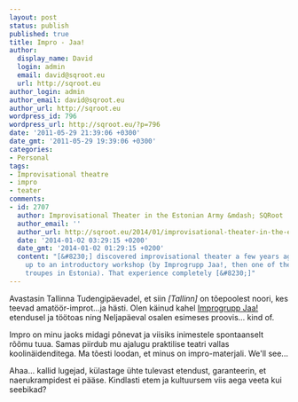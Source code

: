 ```yaml
---
layout: post
status: publish
published: true
title: Impro - Jaa!
author:
  display_name: David
  login: admin
  email: david@sqroot.eu
  url: http://sqroot.eu
author_login: admin
author_email: david@sqroot.eu
author_url: http://sqroot.eu
wordpress_id: 796
wordpress_url: http://sqroot.eu/?p=796
date: '2011-05-29 21:39:06 +0300'
date_gmt: '2011-05-29 19:39:06 +0300'
categories:
- Personal
tags:
- Improvisational theatre
- impro
- teater
comments:
- id: 2707
  author: Improvisational Theater in the Estonian Army &mdash; SQRoot
  author_email: ''
  author_url: http://sqroot.eu/2014/01/improvisational-theater-in-the-estonian-army/
  date: '2014-01-02 03:29:15 +0200'
  date_gmt: '2014-01-02 01:29:15 +0200'
  content: "[&#8230;] discovered improvisational theater a few years ago when I signed
    up to an introductory workshop (by Improgrupp Jaa!, then one of the two existing
    troupes in Estonia). That experience completely [&#8230;]"
---
```

<p>Avastasin Tallinna Tudengipäevadel, et siin <em>[Tallinn]</em> on tõepoolest noori, kes teevad amatöör-improt...ja hästi. Olen käinud kahel <a href="http://jaa.ee">Improgrupp Jaa!</a> etendusel ja töötoas ning Neljapäeval osalen esimeses proovis... kind of.</p>
<p>Impro on minu jaoks midagi põnevat ja viisiks inimestele spontaanselt rõõmu tuua. Samas piirdub mu ajalugu praktilise teatri vallas koolinäidenditega. Ma tõesti loodan, et minus on impro-materjali. We'll see...</p>
<p>Ahaa... kallid lugejad, külastage ühte tulevast etendust, garanteerin, et naerukrampidest ei pääse. Kindlasti etem ja kultuursem viis aega veeta kui seebikad?</p>
